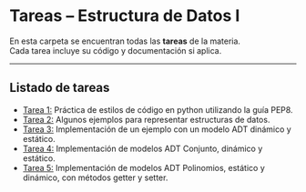 # Tareas – Estructura de Datos I

En esta carpeta se encuentran todas las **tareas** de la materia.  
Cada tarea incluye su código y documentación si aplica.

---

## Listado de tareas

- [Tarea 1:](Tarea%201%20-%20Estilo%20de%20código%20en%20python.ipynb) Práctica de estilos de código en python utilizando la guía PEP8.
- [Tarea 2:](Tarea%202%20-%20Métodos%20para%20representar%20datos.ipynb) Algunos ejemplos para representar estructuras de datos.
- [Tarea 3:](Tarea%203%20-%20ADT%20dinámico%20y%20estático.py) Implementación de un ejemplo con un modelo ADT dinámico y estático.
- [Tarea 4:](Tarea%204%20-%20ADT%20Conjunto%20dinámico,%20estático.ipynb) Implementación de modelos ADT Conjunto, dinámico y estático.
- [Tarea 5:](Tarea%205%20-%20Polinomios%20Estático%20y%20Dinámico.py) Implementación de modelos ADT Polinomios, estático y dinámico, con métodos getter y setter.